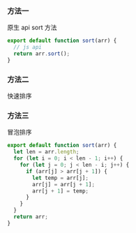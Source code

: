 ### 方法一

原生 api sort 方法

```js
export default function sort(arr) {
  // js api
  return arr.sort();
}
```

### 方法二

快速排序

### 方法三

冒泡排序

```js
export default function sort(arr) {
  let len = arr.length;
  for (let i = 0; i < len - 1; i++) {
    for (let j = 0; j < len - i; j++) {
      if (arr[j] > arr[j + 1]) {
        let temp = arr[j];
        arr[j] = arr[j + 1];
        arr[j + 1] = temp;
      }
    }
  }
  return arr;
}
```
